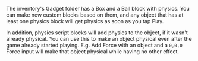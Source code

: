 The inventory's Gadget folder has a Box and a Ball block with physics. You can make new custom blocks based on them, and any object that has at least one physics block will get physics as soon as you tap Play.

In addition, physics script blocks will add physics to the object, if it wasn't already physical. You can use this to make an object physical even after the game already started playing. E.g. Add Force with an object and a `0,0,0` Force input will make that object physical while having no other effect.
